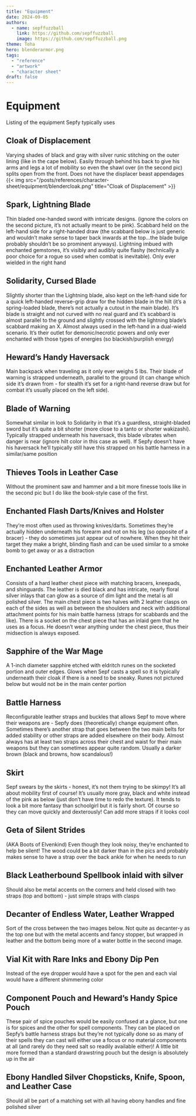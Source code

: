 ```yaml
---
title: "Equipment"
date: 2024-09-05
authors:
  - name: sepffuzzball
    link: https://github.com/sepffuzzball
    image: https://github.com/sepffuzzball.png
theme: Toha
hero: blenderarmor.png
tags:
  - "reference"
  - "artwork"
  - "character sheet"
draft: false
---
```


# Equipment

Listing of the equipment Sepfy typically uses

## Cloak of Displacement
Varying shades of black and gray with silver runic stitching on the outer lining (like in the cape below). Easily through behind his back to give his arms and legs a lot of mobility so even the shawl over (in the second pic) splits open from the front. Does not have the displacer beast appendages
{{< img src="/posts/references/character-sheet/equipment/blendercloak.png" title="Cloak of Displacement" >}}


## Spark, Lightning Blade
Thin bladed one-handed sword with intricate designs. (ignore the colors on the second picture, it’s not actually meant to be pink). Scabbard held on the left-hand side for a right-handed draw (the scabbard below is just generic and wouldn’t make sense to taper back inwards at the top…the blade bulge probably shouldn’t be so prominent anyways). Lightning imbued with enchanted gemstones, it’s visibly and audibly quite flashy (technically a poor choice for a rogue so used when combat is inevitable). Only ever wielded in the right hand



## Solidarity, Cursed Blade
Slightly shorter than the Lightning blade, also kept on the left-hand side for a quick left-handed reverse-grip draw for the hidden blade in the hilt (it’s a spring-loaded blade, there’s not actually a cutout in the main blade). It’s blade is straight and not curved with no real guard and it’s scabbard is almost parallel to the ground and slightly crossed with the lightning blade’s scabbard making an X. Almost always used in the left-hand in a dual-wield scenario. It’s their outlet for demonic/necrotic powers and only ever enchanted with those types of energies (so blackish/purplish energy)



## Heward’s Handy Haversack
Main backpack when traveling as it only ever weighs 5 lbs. Their blade of warning is strapped underneath, parallel to the ground (it can change which side it’s drawn from - for stealth it’s set for a right-hand reverse draw but for combat it’s usually placed on the left side).



## Blade of Warning
Somewhat similar in look to Solidarity in that it’s a guardless, straight-bladed sword but it’s quite a bit shorter (more close to a tanto or shorter wakizashi). Typically strapped underneath his haversack, this blade vibrates when danger is near (ignore hilt color in this case as well). If Sepfy doesn’t have his haversack he’ll typically still have this strapped on his battle harness in a similar/same position



## Thieves Tools in Leather Case
Without the prominent saw and hammer and a bit more finesse tools like in the second pic but I do like the book-style case of the first.



## Enchanted Flash Darts/Knives and Holster
They’re most often used as throwing knives/darts. Sometimes they’re actually hidden underneath his forearm and not on his leg (so opposite of a bracer) - they do sometimes just appear out of nowhere. When they hit their target they make a bright, blinding flash and can be used similar to a smoke bomb to get away or as a distraction



## Enchanted Leather Armor
Consists of a hard leather chest piece with matching bracers, kneepads, and shinguards. The leather is died black and has intricate, nearly floral silver inlays that can glow as a source of dim light and the metal is all polished silver. The main chest piece is two halves with 2 leather clasps on each of the sides as well as between the shoulders and neck with additional attachment points for his main battle harness (straps for scabbards and the like). There is a socket on the chest piece that has an inlaid gem that he uses as a focus. He doesn’t wear anything under the chest piece, thus their midsection is always exposed.



## Sapphire of the War Mage
A 1-inch diameter sapphire etched with eldritch runes on the socketed portion and outer edges. Glows when Sepf casts a spell so it is typically underneath their cloak if there is a need to be sneaky. Runes not pictured below but would not be in the main center portion



## Battle Harness
Reconfigurable leather straps and buckles that allows Sepf to move where their weapons are - Sepfy does (theoretically) change equipment often. Sometimes there’s another strap that goes between the two main belts for added stability or other straps are added elsewhere on their body. Almost always has at least two straps across their chest and waist for their main weapons but they can sometimes appear quite random. Usually a darker brown (black and browns, how scandalous!)



## Skirt
Sepf swears by the skirts - honest, it’s not them trying to be skimpy! It’s all about mobility first of course! It’s usually more gray, black and white instead of the pink as below (just don’t have time to redo the texture). It tends to look a bit more fantasy than schoolgirl but it is fairly short. Of course so they can move quickly and dexterously! Can add more straps if it looks cool



## Geta of Silent Strides
(AKA Boots of Elvenkind) Even though they look noisy, they’re enchanted to help be silent! The wood could be a bit darker than in the pics and probably makes sense to have a strap over the back ankle for when he needs to run



## Black Leatherbound Spellbook inlaid with silver
Should also be metal accents on the corners and held closed with two straps (top and bottom) - just simple straps with clasps




## Decanter of Endless Water, Leather Wrapped
Sort of the cross between the two images below. Not quite as decanter-y as the top one but with the metal accents and fancy stopper, but wrapped in leather and the bottom being more of a water bottle in the second image.



## Vial Kit with Rare Inks and Ebony Dip Pen
Instead of the eye dropper would have a spot for the pen and each vial would have a different shimmering color



## Component Pouch and Heward’s Handy Spice Pouch
These pair of spice pouches would be easily confused at a glance, but one is for spices and the other for spell components. They can be placed on Sepfy’s battle harness straps but they’re not typically done so as many of their spells they can cast will either use a focus or no material components at all (and rarely do they need salt so readily available either)! A little bit more formed than a standard drawstring pouch but the design is absolutely up in the air



## Ebony Handled Silver Chopsticks, Knife, Spoon, and Leather Case
Should all be part of a matching set with all having ebony handles and fine polished silver